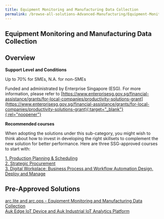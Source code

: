 ```yaml
---
title: Equipment Monitoring and Manufacturing Data Collection
permalink: /browse-all-solutions-Advanced-Manufacturing/Equipment-Monitoring-and-Manufacturing-Data-Collection
---
```


## Equipment Monitoring and Manufacturing Data Collection
## Overview

**Support Level and Conditions**

Up to 70% for SMEs, N.A. for non-SMEs

Funded and administrated by Enterprise Singapore (ESG). For more information, please refer to
[https://www.enterprisesg.gov.sg/financial-assistance/grants/for-local-companies/productivity-solutions-grant](https://www.enterprisesg.gov.sg/financial-assistance/grants/for-local-companies/productivity-solutions-grant){:target="_blank"}{:rel="noopener"}

**Recommended courses**

When adopting the solutions under this sub-category, you might wish to think about how to invest in developing the right skillsets to complement the new solution for better performance. Here are three SSG-approved courses to start with:

<a href='https://courses.enterprisejobskills.gov.sg/Course_Internet/CourseDetail/Production-Planning-Scheduling-2'  target='_blank' rel='noopener'>1. Production Planning & Scheduling</a><br>
<a href='https://courses.enterprisejobskills.gov.sg/Course_Internet/CourseDetail/Strategic-Procurement-1'  target='_blank' rel='noopener'>2. Strategic Procurement</a><br>
<a href='https://courses.enterprisejobskills.gov.sg/Course_Internet/CourseDetail/Digital-Workplace-Business-Process-Workflow-Automation-Design-Deploy-Manage-Synchronous-elearning-2'  target='_blank' rel='noopener'>3. Digital Workplace: Business Process and Workflow Automation Design, Deploy and Manage</a><br>

## Pre-Approved Solutions

<a href='/productivity-solutions-grant/solutionrepo/solution1887' target='_blank'>arc.lite and arc.ops - Equipment Monitoring and Manufacturing Data Collection</a><br>
<a href='/productivity-solutions-grant/solutionrepo/solution1903' target='_blank'>Auk Edge IoT Device and Auk Industrial IoT Analytics Platform</a><br>
